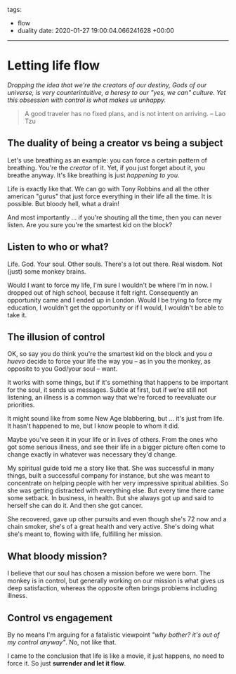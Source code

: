 tags:
- flow
- duality
date: 2020-01-27 19:00:04.066241628 +00:00

---



# Letting life flow

_Dropping the idea that we're the creators of our destiny, Gods of our universe, is very counterintuitive, a heresy to our "yes, we can" culture. Yet this obsession with control is what makes us unhappy._

> A good traveler has no fixed plans, and is not intent on arriving.
– Lao Tzu

## The duality of being a creator vs being a subject

Let's use breathing as an example: you can force a certain pattern of breathing. You're the _creator_ of it. Yet, if you just forget about it, you breathe anyway. It's like breathing is just _happening to you_.

Life is exactly like that. We can go with Tony Robbins and all the other american "gurus" that just force everything in their life all the time. It is possible. But bloody hell, what a drain!

And most importantly ... if you're shouting all the time, then you can never listen. Are you sure you're the smartest kid on the block?

## Listen to who or what?

Life. God. Your soul. Other souls. There's a lot out there. Real wisdom. Not (just) some monkey brains.

Would I want to force my life, I'm sure I wouldn't be where I'm in now. I dropped out of high school, because it felt right. Consequently an opportunity came and I ended up in London. Would I be trying to force my education, I wouldn't get the opportunity or if I would, I wouldn't be able to take it.

## The illusion of control

OK, so say you do think you're the smartest kid on the block and you _a huevo_ decide to force your life the way you – as in you the monkey, as opposite to you God/your soul – want.

It works with some things, but if it's something that happens to be important for the soul, it sends us messages. Subtle at first, but if we're still not listening, an illness is a common way that we're forced to reevaluate our priorities.

It might sound like from some New Age blabbering, but ... it's just from life. It hasn't happened to me, but I know people to whom it did.

Maybe you've seen it in your life or in lives of others. From the ones who got some serious illness, and see their life in a bigger picture often come to change exactly in whatever was necessary they'd change.

My spiritual guide told me a story like that. She was successful in many things, built a successful company for instance, but she was meant to concentrate on helping people with her very impressive spiritual abilities. So she was getting distracted with everything else. But every time there came some setback. In business, in health. But she always got up and said to herself she can do it. And then she got cancer.

She recovered, gave up other pursuits and even though she's 72 now and a chain smoker, she's of a great health and very active. She's doing what she's meant to, flowing with life, fulfilling her mission.

## What bloody mission?

I believe that our soul has chosen a mission before we were born. The monkey is in control, but generally working on our mission is what gives us deep satisfaction, whereas the opposite often brings problems including illness.

## Control vs engagement

By no means I'm arguing for a fatalistic viewpoint _"why bother? it's out of my control anyway"_. No, not like that.

I came to the conclusion that life is like a movie, it just happens, no need to force it. So just **surrender and let it flow**.
